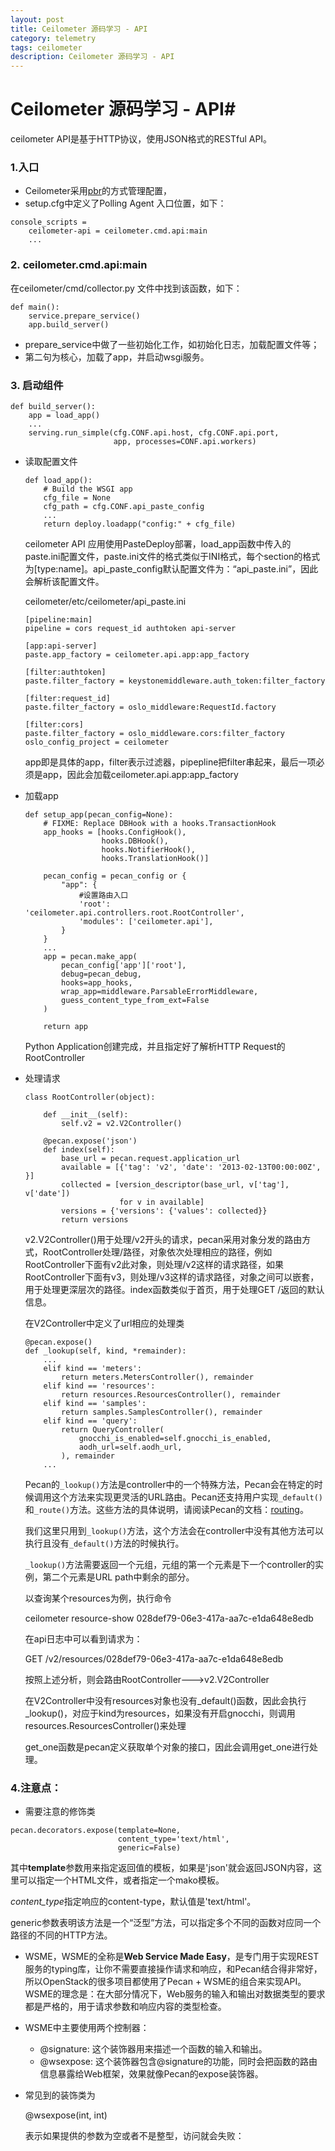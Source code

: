 ```yaml
---
layout: post
title: Ceilometer 源码学习 - API
category: telemetry
tags: ceilometer
description: Ceilometer 源码学习 - API
---
```

# Ceilometer 源码学习 - API#

ceilometer API是基于HTTP协议，使用JSON格式的RESTful API。

### 1.入口

- Ceilometer采用[pbr](http://docs.openstack.org/developer/pbr/)的方式管理配置，
- setup.cfg中定义了Polling Agent 入口位置，如下：

```
console_scripts =
    ceilometer-api = ceilometer.cmd.api:main
    ...
```

### 2. ceilometer.cmd.api:main

在ceilometer/cmd/collector.py 文件中找到该函数，如下：

```
def main():
    service.prepare_service()
    app.build_server()
```

- prepare_service中做了一些初始化工作，如初始化日志，加载配置文件等；
- 第二句为核心，加载了app，并启动wsgi服务。


### 3. 启动组件

```
def build_server():
    app = load_app()
    ...
    serving.run_simple(cfg.CONF.api.host, cfg.CONF.api.port,
                       app, processes=CONF.api.workers)
```

- 读取配置文件

  ```
  def load_app():
      # Build the WSGI app
      cfg_file = None
      cfg_path = cfg.CONF.api_paste_config
      ...
      return deploy.loadapp("config:" + cfg_file)
  ```

  ceilometer API 应用使用PasteDeploy部署，load_app函数中传入的paste.ini配置文件，paste.ini文件的格式类似于INI格式，每个section的格式为[type:name]。api_paste_config默认配置文件为：“api_paste.ini”，因此会解析该配置文件。

  ceilometer/etc/ceilometer/api_paste.ini

  ```
  [pipeline:main]
  pipeline = cors request_id authtoken api-server

  [app:api-server]
  paste.app_factory = ceilometer.api.app:app_factory

  [filter:authtoken]
  paste.filter_factory = keystonemiddleware.auth_token:filter_factory

  [filter:request_id]
  paste.filter_factory = oslo_middleware:RequestId.factory

  [filter:cors]
  paste.filter_factory = oslo_middleware.cors:filter_factory
  oslo_config_project = ceilometer
  ```
  app即是具体的app，filter表示过滤器，pipepline把filter串起来，最后一项必须是app，因此会加载ceilometer.api.app:app_factory

- 加载app

  ```
  def setup_app(pecan_config=None):
      # FIXME: Replace DBHook with a hooks.TransactionHook
      app_hooks = [hooks.ConfigHook(),
                   hooks.DBHook(),
                   hooks.NotifierHook(),
                   hooks.TranslationHook()]

      pecan_config = pecan_config or {
          "app": {
              #设置路由入口
              'root': 'ceilometer.api.controllers.root.RootController',
              'modules': ['ceilometer.api'],
          }
      }
      ...
      app = pecan.make_app(
          pecan_config['app']['root'],
          debug=pecan_debug,
          hooks=app_hooks,
          wrap_app=middleware.ParsableErrorMiddleware,
          guess_content_type_from_ext=False
      )

      return app
  ```

  Python Application创建完成，并且指定好了解析HTTP Request的RootController

- 处理请求

  ```
  class RootController(object):

      def __init__(self):
          self.v2 = v2.V2Controller()

      @pecan.expose('json')
      def index(self):
          base_url = pecan.request.application_url
          available = [{'tag': 'v2', 'date': '2013-02-13T00:00:00Z', }]
          collected = [version_descriptor(base_url, v['tag'], v['date'])
                       for v in available]
          versions = {'versions': {'values': collected}}
          return versions
  ```

  v2.V2Controller()用于处理/v2开头的请求，pecan采用对象分发的路由方式，RootController处理/路径，对象依次处理相应的路径，例如RootController下面有v2此对象，则处理/v2这样的请求路径，如果RootController下面有v3，则处理/v3这样的请求路径，对象之间可以嵌套，用于处理更深层次的路径。index函数类似于首页，用于处理GET /返回的默认信息。

  在V2Controller中定义了url相应的处理类

  ```
  @pecan.expose()
  def _lookup(self, kind, *remainder):
      ...
      elif kind == 'meters':
          return meters.MetersController(), remainder
      elif kind == 'resources':
          return resources.ResourcesController(), remainder
      elif kind == 'samples':
          return samples.SamplesController(), remainder
      elif kind == 'query':
          return QueryController(
              gnocchi_is_enabled=self.gnocchi_is_enabled,
              aodh_url=self.aodh_url,
          ), remainder
      ...
  ```

  Pecan的`_lookup()`方法是controller中的一个特殊方法，Pecan会在特定的时候调用这个方法来实现更灵活的URL路由。Pecan还支持用户实现`_default()`和`_route()`方法。这些方法的具体说明，请阅读Pecan的文档：[routing](https://pecan.readthedocs.org/en/latest/routing.html)。

  我们这里只用到`_lookup()`方法，这个方法会在controller中没有其他方法可以执行且没有`_default()`方法的时候执行。

  `_lookup()`方法需要返回一个元组，元组的第一个元素是下一个controller的实例，第二个元素是URL path中剩余的部分。

  以查询某个resources为例，执行命令

  ceilometer resource-show 028def79-06e3-417a-aa7c-e1da648e8edb

  在api日志中可以看到请求为：

  GET /v2/resources/028def79-06e3-417a-aa7c-e1da648e8edb

  按照上述分析，则会路由RootController--->v2.V2Controller

  在V2Controller中没有resources对象也没有_default()函数，因此会执行\_lookup()，对应于kind为resources，如果没有开启gnocchi，则调用resources.ResourcesController()来处理

  get_one函数是pecan定义获取单个对象的接口，因此会调用get_one进行处理。


### 4.注意点：

-   需要注意的修饰类

  ```
  pecan.decorators.expose(template=None,
                          content_type='text/html',
                          generic=False)
  ```

  其中**template**参数用来指定返回值的模板，如果是'json'就会返回JSON内容，这里可以指定一个HTML文件，或者指定一个mako模板。

  *content_type*指定响应的content-type，默认值是'text/html'。

  generic参数表明该方法是一个“泛型”方法，可以指定多个不同的函数对应同一个路径的不同的HTTP方法。

  - WSME，WSME的全称是**Web Service Made Easy**，是专门用于实现REST服务的typing库，让你不需要直接操作请求和响应，和Pecan结合得非常好，所以OpenStack的很多项目都使用了Pecan + WSME的组合来实现API。WSME的理念是：在大部分情况下，Web服务的输入和输出对数据类型的要求都是严格的，用于请求参数和响应内容的类型检查。

  - WSME中主要使用两个控制器：

    - @signature: 这个装饰器用来描述一个函数的输入和输出。
    - @wsexpose: 这个装饰器包含@signature的功能，同时会把函数的路由信息暴露给Web框架，效果就像Pecan的expose装饰器。

  - 常见到的装饰类为

    @wsexpose(int, int)

    表示如果提供的参数为空或者不是整型，访问就会失败：


